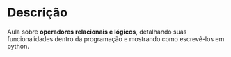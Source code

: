 # Descrição

Aula sobre **operadores relacionais e lógicos**, detalhando suas funcionalidades dentro da programação e mostrando como escrevê-los em python.

